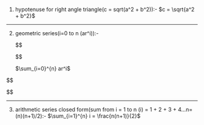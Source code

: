 1. hypotenuse for right angle triangle(c = sqrt(a^2 + b^2)):-
   $c = \sqrt{a^2 + b^2}$

---

2. geometric series(i=0 to n (ar^i)):-

   $$


   $$


   $\sum_{i=0}^{n} ar^i$

$$


$$

---

3. arithmetic series closed form(sum from i = 1 to n (i) = 1 + 2 + 3 + 4...n=(n)(n+1)/2):-
   $\sum_{i=1}^{n} i = \frac{n(n+1)}{2}$

